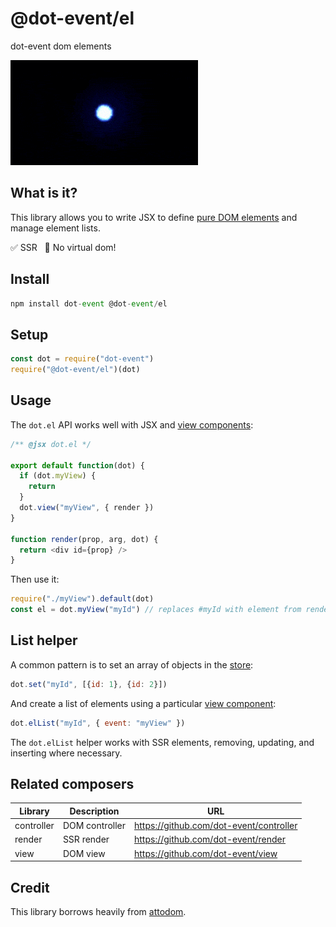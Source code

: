 # @dot-event/el

dot-event dom elements

![element](element.gif)

## What is it?

This library allows you to write JSX to define [pure DOM elements](https://developer.mozilla.org/en-US/docs/Web/API/Element) and manage element lists.

✅ SSR &nbsp; 🚫 No virtual dom!

## Install

```js
npm install dot-event @dot-event/el
```

## Setup

```js
const dot = require("dot-event")
require("@dot-event/el")(dot)
```

## Usage

The `dot.el` API works well with JSX and [view components](https://github.com/dot-event/view):

```js
/** @jsx dot.el */

export default function(dot) {
  if (dot.myView) {
    return
  }
  dot.view("myView", { render })
}

function render(prop, arg, dot) {
  return <div id={prop} />
}
```

Then use it:

```js
require("./myView").default(dot)
const el = dot.myView("myId") // replaces #myId with element from render
```

## List helper

A common pattern is to set an array of objects in the [store](https://github.com/dot-event/store2):

```js
dot.set("myId", [{id: 1}, {id: 2}])
```

And create a list of elements using a particular [view component](https://github.com/dot-event/view):

```js
dot.elList("myId", { event: "myView" })
```

The `dot.elList` helper works with SSR elements, removing, updating, and inserting where necessary.

## Related composers

| Library    | Description    | URL                                     |
| ---------- | -------------- | --------------------------------------- |
| controller | DOM controller | https://github.com/dot-event/controller |
| render     | SSR render     | https://github.com/dot-event/render     |
| view       | DOM view       | https://github.com/dot-event/view       |

## Credit

This library borrows heavily from [attodom](https://github.com/hville/attodom).
